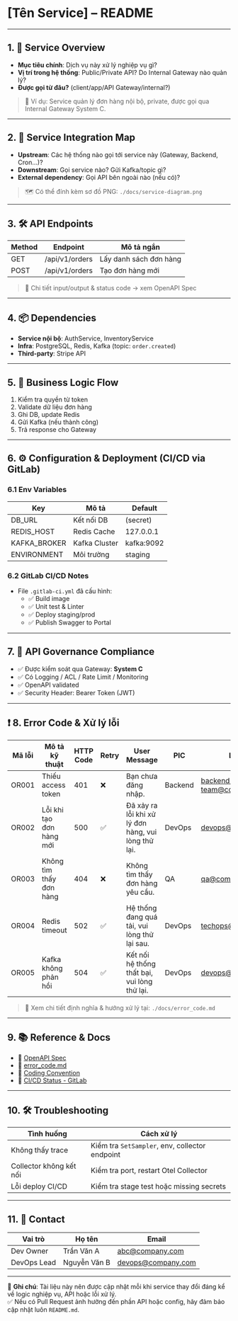 # [Tên Service] – README

---

## 1. 🧭 Service Overview

- **Mục tiêu chính**: Dịch vụ này xử lý nghiệp vụ gì?
- **Vị trí trong hệ thống**: Public/Private API? Do Internal Gateway nào quản lý?
- **Được gọi từ đâu?** (client/app/API Gateway/internal?)

> 📌 Ví dụ: Service quản lý đơn hàng nội bộ, private, được gọi qua Internal Gateway System C.

---

## 2. 📡 Service Integration Map

- **Upstream**: Các hệ thống nào gọi tới service này (Gateway, Backend, Cron...)?
- **Downstream**: Gọi service nào? Gửi Kafka/topic gì?
- **External dependency**: Gọi API bên ngoài nào (nếu có)?

> 🗺️ Có thể đính kèm sơ đồ PNG: `./docs/service-diagram.png`

---

## 3. 🛠️ API Endpoints

| Method | Endpoint             | Mô tả ngắn               |
|--------|----------------------|--------------------------|
| GET    | /api/v1/orders       | Lấy danh sách đơn hàng   |
| POST   | /api/v1/orders       | Tạo đơn hàng mới         |

> 📎 Chi tiết input/output & status code → xem OpenAPI Spec

---

## 4. 📦 Dependencies

- **Service nội bộ**: AuthService, InventoryService
- **Infra**: PostgreSQL, Redis, Kafka (topic: `order.created`)
- **Third-party**: Stripe API

---

## 5. 🔄 Business Logic Flow

1. Kiểm tra quyền từ token
2. Validate dữ liệu đơn hàng
3. Ghi DB, update Redis
4. Gửi Kafka (nếu thành công)
5. Trả response cho Gateway

---

## 6. ⚙️ Configuration & Deployment (CI/CD via GitLab)

### 6.1 Env Variables

| Key             | Mô tả                | Default     |
|------------------|----------------------|-------------|
| DB_URL           | Kết nối DB           | (secret)    |
| REDIS_HOST       | Redis Cache          | 127.0.0.1   |
| KAFKA_BROKER     | Kafka Cluster        | kafka:9092  |
| ENVIRONMENT      | Môi trường           | staging     |

### 6.2 GitLab CI/CD Notes

- File `.gitlab-ci.yml` đã cấu hình:
  - ✅ Build image
  - ✅ Unit test & Linter
  - ✅ Deploy staging/prod
  - ✅ Publish Swagger to Portal

---

## 7. 🔐 API Governance Compliance

- ✅ Được kiểm soát qua Gateway: **System C**
- ✅ Có Logging / ACL / Rate Limit / Monitoring
- ✅ OpenAPI validated
- ✅ Security Header: Bearer Token (JWT)

---

## ❗ 8. Error Code & Xử lý lỗi

| Mã lỗi | Mô tả kỹ thuật           | HTTP Code | Retry | User Message                                           | PIC     | Liên hệ                |
|--------|---------------------------|-----------|-------|--------------------------------------------------------|---------|-------------------------|
| OR001  | Thiếu access token        | 401       | ❌    | Bạn chưa đăng nhập.                                   | Backend | backend-team@company.com |
| OR002  | Lỗi khi tạo đơn hàng mới  | 500       | ✅    | Đã xảy ra lỗi khi xử lý đơn hàng, vui lòng thử lại.   | DevOps  | devops@company.com       |
| OR003  | Không tìm thấy đơn hàng   | 404       | ❌    | Không tìm thấy đơn hàng yêu cầu.                      | QA      | qa@company.com           |
| OR004  | Redis timeout             | 502       | ✅    | Hệ thống đang quá tải, vui lòng thử lại sau.          | DevOps  | techops@company.com      |
| OR005  | Kafka không phản hồi      | 504       | ✅    | Kết nối hệ thống thất bại, vui lòng thử lại.          | DevOps  | devops@company.com       |

> 📂 Xem chi tiết định nghĩa & hướng xử lý tại: `./docs/error_code.md`

---

## 9. 📚 Reference & Docs

- 🔹 [OpenAPI Spec](./openapi.yaml)
- 🔹 [error_code.md](./docs/error_code.md)
- 🔹 [Coding Convention](../docs/API_Coding_Convention.md)
- 🔹 [CI/CD Status - GitLab](https://gitlab.company.com/project/service/pipelines)

---

## 10. 🛠️ Troubleshooting

| Tình huống                 | Cách xử lý                                      |
|----------------------------|-------------------------------------------------|
| Không thấy trace          | Kiểm tra `SetSampler`, env, collector endpoint  |
| Collector không kết nối   | Kiểm tra port, restart Otel Collector           |
| Lỗi deploy CI/CD          | Kiểm tra stage test hoặc missing secrets        |

---

## 11. 👤 Contact

| Vai trò     | Họ tên     | Email                 |
|-------------|------------|------------------------|
| Dev Owner   | Trần Văn A     | abc@company.com     |
| DevOps Lead | Nguyễn Văn B | devops@company.com   |

---

📌 **Ghi chú**: Tài liệu này nên được cập nhật mỗi khi service thay đổi đáng kể về logic nghiệp vụ, API hoặc lỗi xử lý.  
✅ Nếu có Pull Request ảnh hưởng đến phần API hoặc config, hãy đảm bảo cập nhật luôn `README.md`.

